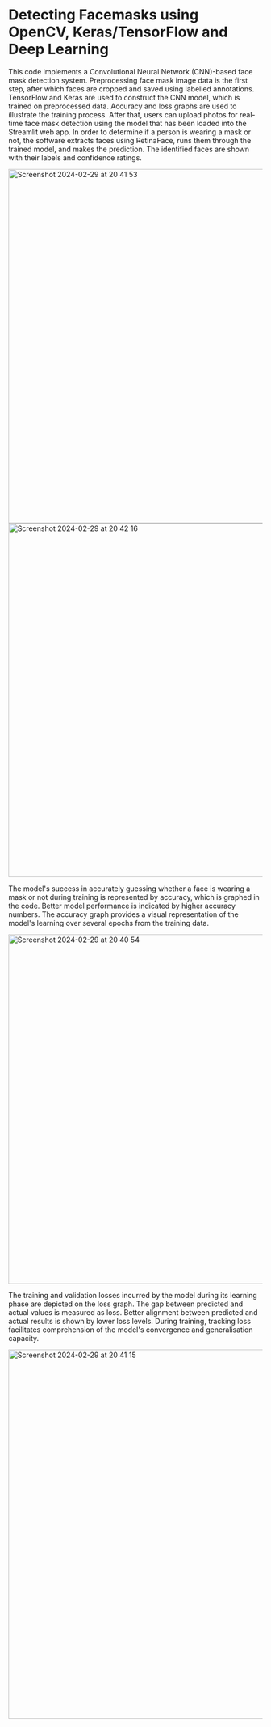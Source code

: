 # Detecting Facemasks using OpenCV, Keras/TensorFlow and Deep Learning

This code implements a Convolutional Neural Network (CNN)-based face mask detection system. Preprocessing face mask image data is the first step, after which faces are cropped and saved using labelled annotations. TensorFlow and Keras are used to construct the CNN model, which is trained on preprocessed data. Accuracy and loss graphs are used to illustrate the training process. After that, users can upload photos for real-time face mask detection using the model that has been loaded into the Streamlit web app. In order to determine if a person is wearing a mask or not, the software extracts faces using RetinaFace, runs them through the trained model, and makes the prediction. The identified faces are shown with their labels and confidence ratings.

<img width="700" alt="Screenshot 2024-02-29 at 20 41 53" src="https://github.com/AmaarB/Detecting-Facemasks-using-     OpenCV/assets/84424799/760fdf72-8c6d-4b20-9b76-32fb283ea1c0">
<img width="700" alt="Screenshot 2024-02-29 at 20 42 16" src="https://github.com/AmaarB/Detecting-Facemasks-using-  OpenCV/assets/84424799/c6822dd8-b8e1-467c-885a-cd59677e4f51">


The model's success in accurately guessing whether a face is wearing a mask or not during training is represented by accuracy, which is graphed in the code. Better model performance is indicated by higher accuracy numbers. The accuracy graph provides a visual representation of the model's learning over several epochs from the training data.

<img width="691" alt="Screenshot 2024-02-29 at 20 40 54" src="https://github.com/AmaarB/Detecting-Facemasks-using-OpenCV/assets/84424799/9502682a-ac26-45d8-83d9-4fb829dfe71e">


The training and validation losses incurred by the model during its learning phase are depicted on the loss graph. The gap between predicted and actual values is measured as loss. Better alignment between predicted and actual results is shown by lower loss levels. During training, tracking loss facilitates comprehension of the model's convergence and generalisation capacity.

<img width="730" alt="Screenshot 2024-02-29 at 20 41 15" src="https://github.com/AmaarB/Detecting-Facemasks-using-OpenCV/assets/84424799/26f6659f-8f30-4bb8-bbab-3bae0d6dfc97">

